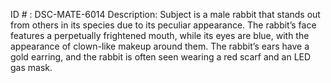 ID # : DSC-MATE-6014
Description: Subject is a male rabbit that stands out from others in its species due to its peculiar appearance. The rabbit’s face features a perpetually frightened mouth, while its eyes are blue, with the appearance of clown-like makeup around them. The rabbit’s ears have a gold earring, and the rabbit is often seen wearing a red scarf and an LED gas mask.